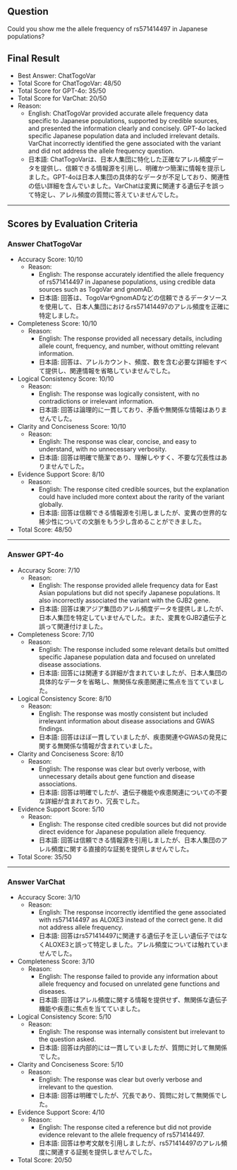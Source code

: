 ## Question

Could you show me the allele frequency of rs571414497 in Japanese populations?

## Final Result

- Best Answer: ChatTogoVar
- Total Score for ChatTogoVar: 48/50
- Total Score for GPT-4o: 35/50
- Total Score for VarChat: 20/50
- Reason:
  - English: ChatTogoVar provided accurate allele frequency data specific to Japanese populations, supported by credible sources, and presented the information clearly and concisely. GPT-4o lacked specific Japanese population data and included irrelevant details. VarChat incorrectly identified the gene associated with the variant and did not address the allele frequency question.
  - 日本語: ChatTogoVarは、日本人集団に特化した正確なアレル頻度データを提供し、信頼できる情報源を引用し、明確かつ簡潔に情報を提示しました。GPT-4oは日本人集団の具体的なデータが不足しており、関連性の低い詳細を含んでいました。VarChatは変異に関連する遺伝子を誤って特定し、アレル頻度の質問に答えていませんでした。

---

## Scores by Evaluation Criteria

### Answer ChatTogoVar
- Accuracy Score: 10/10
  - Reason: 
    - English: The response accurately identified the allele frequency of rs571414497 in Japanese populations, using credible data sources such as TogoVar and gnomAD.
    - 日本語: 回答は、TogoVarやgnomADなどの信頼できるデータソースを使用して、日本人集団におけるrs571414497のアレル頻度を正確に特定しました。
- Completeness Score: 10/10
  - Reason: 
    - English: The response provided all necessary details, including allele count, frequency, and number, without omitting relevant information.
    - 日本語: 回答は、アレルカウント、頻度、数を含む必要な詳細をすべて提供し、関連情報を省略していませんでした。
- Logical Consistency Score: 10/10
  - Reason: 
    - English: The response was logically consistent, with no contradictions or irrelevant information.
    - 日本語: 回答は論理的に一貫しており、矛盾や無関係な情報はありませんでした。
- Clarity and Conciseness Score: 10/10
  - Reason: 
    - English: The response was clear, concise, and easy to understand, with no unnecessary verbosity.
    - 日本語: 回答は明確で簡潔であり、理解しやすく、不要な冗長性はありませんでした。
- Evidence Support Score: 8/10
  - Reason: 
    - English: The response cited credible sources, but the explanation could have included more context about the rarity of the variant globally.
    - 日本語: 回答は信頼できる情報源を引用しましたが、変異の世界的な稀少性についての文脈をもう少し含めることができました。
- Total Score: 48/50

---

### Answer GPT-4o
- Accuracy Score: 7/10
  - Reason: 
    - English: The response provided allele frequency data for East Asian populations but did not specify Japanese populations. It also incorrectly associated the variant with the GJB2 gene.
    - 日本語: 回答は東アジア集団のアレル頻度データを提供しましたが、日本人集団を特定していませんでした。また、変異をGJB2遺伝子と誤って関連付けました。
- Completeness Score: 7/10
  - Reason: 
    - English: The response included some relevant details but omitted specific Japanese population data and focused on unrelated disease associations.
    - 日本語: 回答には関連する詳細が含まれていましたが、日本人集団の具体的なデータを省略し、無関係な疾患関連に焦点を当てていました。
- Logical Consistency Score: 8/10
  - Reason: 
    - English: The response was mostly consistent but included irrelevant information about disease associations and GWAS findings.
    - 日本語: 回答はほぼ一貫していましたが、疾患関連やGWASの発見に関する無関係な情報が含まれていました。
- Clarity and Conciseness Score: 8/10
  - Reason: 
    - English: The response was clear but overly verbose, with unnecessary details about gene function and disease associations.
    - 日本語: 回答は明確でしたが、遺伝子機能や疾患関連についての不要な詳細が含まれており、冗長でした。
- Evidence Support Score: 5/10
  - Reason: 
    - English: The response cited credible sources but did not provide direct evidence for Japanese population allele frequency.
    - 日本語: 回答は信頼できる情報源を引用しましたが、日本人集団のアレル頻度に関する直接的な証拠を提供しませんでした。
- Total Score: 35/50

---

### Answer VarChat
- Accuracy Score: 3/10
  - Reason: 
    - English: The response incorrectly identified the gene associated with rs571414497 as ALOXE3 instead of the correct gene. It did not address allele frequency.
    - 日本語: 回答はrs571414497に関連する遺伝子を正しい遺伝子ではなくALOXE3と誤って特定しました。アレル頻度については触れていませんでした。
- Completeness Score: 3/10
  - Reason: 
    - English: The response failed to provide any information about allele frequency and focused on unrelated gene functions and diseases.
    - 日本語: 回答はアレル頻度に関する情報を提供せず、無関係な遺伝子機能や疾患に焦点を当てていました。
- Logical Consistency Score: 5/10
  - Reason: 
    - English: The response was internally consistent but irrelevant to the question asked.
    - 日本語: 回答は内部的には一貫していましたが、質問に対して無関係でした。
- Clarity and Conciseness Score: 5/10
  - Reason: 
    - English: The response was clear but overly verbose and irrelevant to the question.
    - 日本語: 回答は明確でしたが、冗長であり、質問に対して無関係でした。
- Evidence Support Score: 4/10
  - Reason: 
    - English: The response cited a reference but did not provide evidence relevant to the allele frequency of rs571414497.
    - 日本語: 回答は参考文献を引用しましたが、rs571414497のアレル頻度に関連する証拠を提供しませんでした。
- Total Score: 20/50